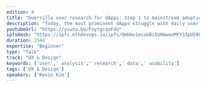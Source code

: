 ```yaml
---
edition: 4
title: "Guerrilla user research for dApps: Step 1 to mainstream adoption"
description: "Today, the most prominent dApps struggle with daily user counts in the low hundreds. We have some work to do in terms of widespread adoption. And because of bureaucratic financial systems and increasing smartphone adoption, a lot of that growth will come from the 6 billion-plus people outside of North America and Europe. You’ll learn how a variety of factors, including but not limited to sociocultural and language differences, carrier ecosystems and internet speeds affect consumer behavior in different countries with regard to talking to friends and family, purchasing things, making payments and paying their bills. You’ll learn how five thousand-person WhatsApp groups in Brazil, 100%+ carrier surcharges in Kenya and the popularity of voice messages in China all relate to how you iterate and grow YOUR dApp. This is from an ex-Facebooker who’s driven research for and shipped to hundreds of millions of users in 100+ countries. And yes: a lot of this will be in the form of hard, quantitative data! By the end of this session, you’ll know how to analyze a new market, conduct UX and usability research unique to the area and have the nuanced perspective necessary to disrupt global legacy institutions."
youtubeUrl: "https://youtu.be/FoytgcqoFdU"
ipfsHash: "https://ipfs.ethdevops.io/ipfs/QmUmu1ecakBiSUHmwexMFY3JpU59FQ6sdx4g2zGa9aBMj1?filename=Guerrilla_user_research_for_dApps_-_Step_1_to_mainstream_adoption_by_Kevin_Kim_Devcon4-FoytgcqoFdU.mp4"
duration: 1544
expertise: "Beginner"
type: "Talk"
track: "UX & Design"
keywords: ['user',' analysis',' research',' data',' usability']
tags: ['UX & Design']
speakers: ['Kevin Kim']
---
```

